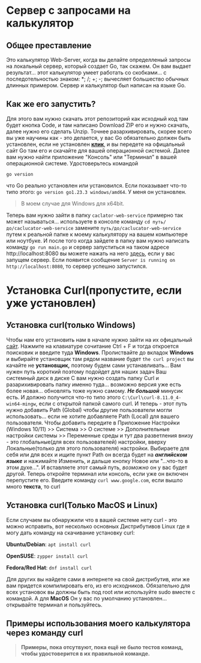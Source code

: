 # Сервер с запросами на калькулятор
## Общее преставление
Это калькулятор Web-Server, когда вы делайте определленый запросы на локальный сервер, который создает Go, так скажем.
Он вам выдает результат... этот калькулятор умеет работать со скобками... с последотельностью знаком: *; /; +; -; вычесляет большество обычных длинных примером. Сервер и калькулятор был написан на языке Go.

## Как же его запустить?
Для этого вам нужно скачать этот репозиторий как исходный код там будет кнопка Codе, и там написано Download ZIP его и нужно скачать, далее нужно его сделать Unzip. Точнее разархивировать, скорее всего вы уже научины как - это делается, у вас Go обязательно должен быть установлен, если не установлен **[клик](https://go.dev/dl/)**, и вы передете на офицальный сайт Go там его и скачайте для вашей операционной системой.
Далее вам нужно найти приложение "Консоль" или "Терминал" в вашей операционной системе. Удостоверьтесь командой 

    go version

что Go реально установлен или установился. Если показывает что-то типо этого:
`go version go1.23.3 windows/amd64`.
У меня он установлен.
> В моем случае для Windows для x64bit.

Теперь вам нужно зайти в папку `caclator-web-service` примерно так может называться... используете в консоле команду `cd путь/до/caclucator-web-service` замените `путь/до/caclucator-web-service` путем к реальной папке к моему калькулятору на вашем компьютере или ноутбуке.
И после того когда зайдете в папку вам нужно написать команду `go run main.go` и сервер запуститься на таком адресе http://localhost:8080 вы можете нажать на него [здесь](http://localhost:8080), если у вас запущем сервер. Если появится сообщение `Server is running on http://localhost:8080`, то cервер успешно запустился.
# Установка Curl(пропустите, если уже установлен)
## Установка curl(только Windows)
Чтобы нам его установить нам в начале нужно зайти на их офицальный [сайт](https://curl.se/download.html). Нажмите на клавиатуре сочитание Ctrl + F и тогда откроется поисковик и введите туда **Windows**. Пролиствайте до вкладок **Windows** и выбирайте установщик там рядом название будет `the curl project` вы качайте не **установщик,** поэтому будем сами устанавливать... Вам нужен путь короткий поэтому подойдет для наших задач Ваш системный диск в диске С вам нужно создать папку Curl и разарихивировать папку именно туда... возможно версия уже есть более новая... обновлять тоже нужно самому. __*Не большой*__ минусик есть. И должно получится что-то типо этого `C:\Curl\curl-8.11.0_4-win64-mingw`, если с открытой папкой самого curl. И теперь - этот путь нужно добавить Path (Global) чтобы другие пользователи могли использовать... если не хотите добавляете Path (Local) для вашего пользователя. Чтобы добавить передите в Приложение Настройки (Windows 10/11) >> Система >> О системе >> Дополнительные настройки системы >> Переменные среды и тут два разветления внизу - это глобальные(для всех пользователей) настройки, вверху Локальные(только для этого пользователя) настройки. Выбираете для себя или для всех и ищите пункт Path он всегда будет на __*английском языке*__ и нажимайте Изменить, и дальше кнопку Новое или "...что-то в этом духе...". И вставляете этот самый путь, *возможно* он у вас будет другой. Теперь откройте терминал или консоль, если уже он включен перепустите его. Введите команду `curl www.google.com`, если вышло много **текста**, то curl
## Установка curl(Только MacOS и Linux)
Если случаем вы обнаружили что в вашей системе нету curl - это можно исправить, вот несколько основных Дистрибутивов Linux где я могу дать команду на скачивание установку curl:

  **Ubuntu/Debian**:
  `apt install curl`
  
  **OpenSUSE**:
  `zypper install curl`
  
  **Fedora/Red Hat**:
  `dnf install curl`
  
Для других вы найдете сами в интернете на свой дистрибутив, или же вам придется компилировать его, из его исходников. Обязательно для всех установок вы должны быть под root или используйте sudo вместе с командой.
А для **MacOS**
Он у вас по умолчанию установлен... открывайте терминал и пользуйтесь.
## Примеры использования моего калькулятора через команду curl
> **Примеры, пока отсутвуют, пока ещё не было тестов команд, чтобы удостоверится в их правильной команде.**
